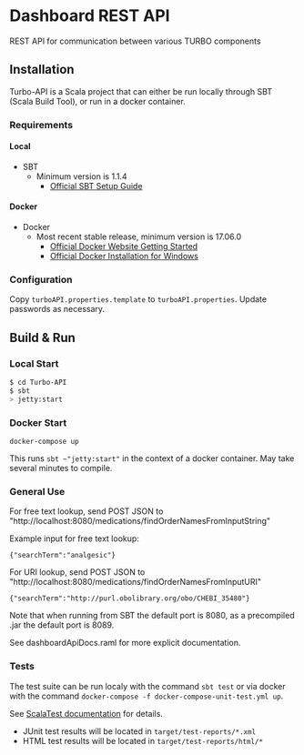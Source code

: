 # Dashboard REST API #

REST API for communication between various TURBO components

## Installation ##
Turbo-API is a Scala project that can either be run locally through SBT (Scala Build Tool), or run in a docker container.

### Requirements ###
#### Local
- SBT 
	- Minimum version is 1.1.4
		- [Official SBT Setup Guide](https://www.scala-sbt.org/release/docs/Setup.html)

#### Docker
- Docker
    - Most recent stable release, minimum version is 17.06.0
      - [Official Docker Website Getting Started](https://docs.docker.com/engine/getstarted/step_one/)
      - [Official Docker Installation for Windows](https://docs.docker.com/docker-for-windows/install/)

### Configuration ###
Copy `turboAPI.properties.template` to `turboAPI.properties`.  Update passwords as necessary.


## Build & Run ##

### Local Start ###
```sh
$ cd Turbo-API
$ sbt
> jetty:start
```

### Docker Start ###
```
docker-compose up
```

This runs `sbt ~"jetty:start"` in the context of a docker container.  May take several minutes to compile.

### General Use ###

For free text lookup, send POST JSON to "http://localhost:8080/medications/findOrderNamesFromInputString"

Example input for free text lookup:

    {"searchTerm":"analgesic"}

For URI lookup, send POST JSON to "http://localhost:8080/medications/findOrderNamesFromInputURI"

    {"searchTerm":"http://purl.obolibrary.org/obo/CHEBI_35480"}

Note that when running from SBT the default port is 8080, as a precompiled .jar the default port is 8089.

See dashboardApiDocs.raml for more explicit documentation.


### Tests ###
The test suite can be run localy with the command `sbt test` or via docker with the command `docker-compose -f docker-compose-unit-test.yml up`.

See [ScalaTest documentation](http://www.scalatest.org/user_guide/using_scalatest_with_sbt) for details.

- JUnit test results will be located in `target/test-reports/*.xml`
- HTML test results will be located in `target/test-reports/html/*`


